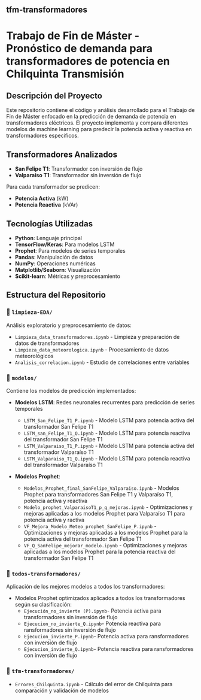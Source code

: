 ## tfm-transformadores
# Trabajo de Fin de Máster - Pronóstico de demanda para transformadores de potencia en Chilquinta Transmisión

## Descripción del Proyecto

Este repositorio contiene el código y análisis desarrollado para el Trabajo de Fin de Máster enfocado en la predicción de demanda de potencia en transformadores eléctricos. El proyecto implementa y compara diferentes modelos de machine learning para predecir la potencia activa y reactiva en transformadores específicos.
## Transformadores Analizados

- **San Felipe T1**: Transformador con inversión de flujo
- **Valparaíso T1**: Transformador sin inversión de flujo

Para cada transformador se predicen:
- **Potencia Activa** (kW)
- **Potencia Reactiva** (kVAr)

## Tecnologías Utilizadas

- **Python**: Lenguaje principal
- **TensorFlow/Keras**: Para modelos LSTM
- **Prophet**: Para modelos de series temporales
- **Pandas**: Manipulación de datos
- **NumPy**: Operaciones numéricas
- **Matplotlib/Seaborn**: Visualización
- **Scikit-learn**: Métricas y preprocesamiento

## Estructura del Repositorio

### 📁 `limpieza-EDA/`
Análisis exploratorio y preprocesamiento de datos:

- `Limpieza_data_transformadores.ipynb` - Limpieza y preparación de datos de transformadores
- `Limpieza_data_meteorologica.ipynb` - Procesamiento de datos meteorológicos
- `Analisis_correlacion.ipynb` - Estudio de correlaciones entre variables

### 📁 `modelos/`
Contiene los modelos de predicción implementados:

- **Modelos LSTM**: Redes neuronales recurrentes para predicción de series temporales
  - `LSTM_San_Felipe_T1_P.ipynb` - Modelo LSTM para potencia activa del transformador San Felipe T1
  - `LSTM_san_Felipe_T1_Q.ipynb` - Modelo LSTM para potencia reactiva del transformador San Felipe T1
  - `LSTM_Valparaiso_T1_P.ipynb` - Modelo LSTM para potencia activa del transformador Valparaíso T1
  - `LSTM_Valparaiso_T1_Q.ipynb` - Modelo LSTM para potencia reactiva del transformador Valparaíso T1

- **Modelos Prophet**: 
  - `Modelos_Prophet_final_SanFelipe_Valparaiso.ipynb` - Modelos Prophet para transformadores San Felipe T1 y Valparaíso T1, potencia activa y reactiva
  - `Modelo_prophet_ValparaisoT1_p_q_mejoras.ipynb` - Optimizaciones y mejoras aplicadas a los modelos Prophet para Valparaíso T1 para potencia activa y ractiva
  - `VF_Mejora_Modelo_Meteo_prophet_SanFelipe_P.ipynb` - Optimizaciones y mejoras aplicadas a los modelos Prophet para la potencia activa del transformador San Felipe T1
  - `VF_Q_SanFelipe_mejorar_modelo.ipynb` - Optimizaciones y mejoras aplicadas a los modelos Prophet para la potencia reactiva del transformador San Felipe T1

### 📁 `todos-transformadores/`
Aplicación de los mejores modelos a todos los transformadores:

- Modelos Prophet optimizados aplicados a todos los transformadores según su clasificación:
  - `Ejecución_no_invierte (P).ipynb`- Potencia activa para transformadores sin inversión de flujo
  - `Ejecucion_no_invierte_Q.ipynb`- Potencia reactiva para ransformadores sin inversión de flujo
  - `Ejecucion_invierte_P.ipynb`- Potencia activa para ransformadores con inversión de flujo
  - `Ejecucion_invierte_Q.ipynb`- Potencia reactiva para ransformadores con inversión de flujo
 
### 📁 `tfm-transformadores/`
- `Errores_Chilquinta.ipynb` - Cálculo del error de Chilquinta para comparación y validación de modelos

